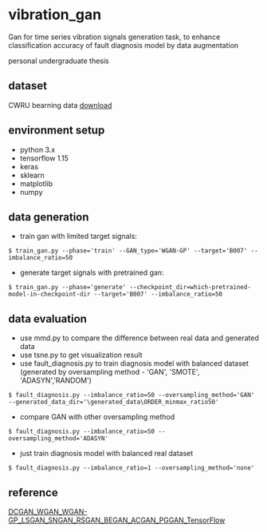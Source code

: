 # vibration_gan
Gan for time series vibration signals generation task, to enhance classification accuracy of fault diagnosis model by data augmentation


personal undergraduate thesis

## dataset
CWRU bearning data
[download](https://csegroups.case.edu/bearingdatacenter/pages/download-data-file)

## environment setup
- python 3.x
- tensorflow 1.15
- keras
- sklearn
- matplotlib
- numpy

## data generation 
- train gan with limited target signals:
```
$ train_gan.py --phase='train' --GAN_type='WGAN-GP' --target='B007' --imbalance_ratio=50
```
- generate target signals with pretrained gan:
```
$ train_gan.py --phase='generate' --checkpoint_dir=which-pretrained-model-in-checkpoint-dir --target='B007' --imbalance_ratio=50
```

## data evaluation
- use mmd.py to compare the difference between real data and generated data
- use tsne.py to get visualization result
- use fault_diagnosis.py to train diagnosis model with balanced dataset (generated by oversampling method - 'GAN', 'SMOTE', 'ADASYN','RANDOM')
```
$ fault_diagnosis.py --imbalance_ratio=50 --oversampling_method='GAN' --generated_data_dir='\generated_data\ORDER_minmax_ratio50'
```
- compare GAN with other oversampling method
```
$ fault_diagnosis.py --imbalance_ratio=50 --oversampling_method='ADASYN' 
```
- just train diagnosis model with balanced real dataset
```
$ fault_diagnosis.py --imbalance_ratio=1 --oversampling_method='none' 
```

## reference
[DCGAN_WGAN_WGAN-GP_LSGAN_SNGAN_RSGAN_BEGAN_ACGAN_PGGAN_TensorFlow](https://github.com/MingtaoGuo/DCGAN_WGAN_WGAN-GP_LSGAN_SNGAN_RSGAN_BEGAN_ACGAN_PGGAN_TensorFlow/blob/master/GANs.py)
